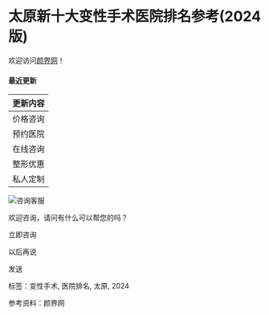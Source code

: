 # 太原新十大变性手术医院排名参考(2024版)

欢迎访问[颜界网](/)！

#### 最近更新

| 更新内容       |
| -------------- |
| 价格咨询       |
| 预约医院       |
| 在线咨询       |
| 整形优惠       |
| 私人定制       |

![](https://ykf-webchat.7moor.com/images/1.png?1221)咨询客服

欢迎咨询，请问有什么可以帮您的吗？

立即咨询

以后再说

发送

标签：变性手术, 医院排名, 太原, 2024

参考资料：颜界网